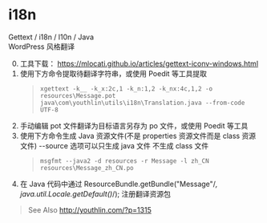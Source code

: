 # i18n
Gettext / i18n / l10n / Java  
WordPress 风格翻译



0. 工具下载： https://mlocati.github.io/articles/gettext-iconv-windows.html
1. 使用下方命令提取待翻译字符串，或使用 Poedit 等工具提取
   >`xgettext -k__ -k_x:2c,1 -k_n:1,2 -k_nx:4c,1,2 -o resources\Message.pot java\com\youthlin\utils\i18n\Translation.java --from-code UTF-8`
2. 手动编辑 pot 文件翻译为目标语言另存为 po 文件，或使用 Poedit 等工具
3. 使用下方命令生成 Java 资源文件(不是 properties 资源文件而是 class 资源文件) --source 选项可以只生成 java 文件 不生成 class 文件
   >`msgfmt --java2 -d resources -r Message -l zh_CN resources\Message_zh_CN.po`
4. 在 Java 代码中通过 ResourceBundle.getBundle("Message"/*, java.util.Locale.getDefault()*/); 注册翻译资源包


>See Also http://youthlin.com/?p=1315

